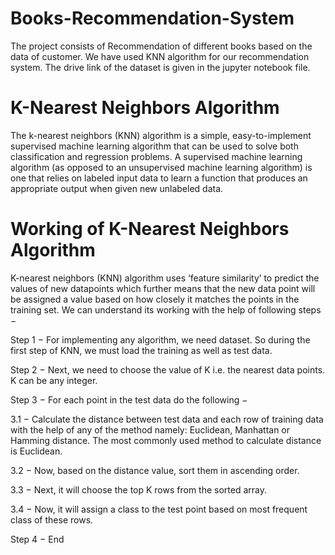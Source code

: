 # Books-Recommendation-System
The project consists of Recommendation of different books  based on the data of customer.
We have used KNN algorithm for our recommendation system.
The drive link of the dataset is given in the jupyter notebook file.

# K-Nearest Neighbors Algorithm

The k-nearest neighbors (KNN) algorithm is a simple,
easy-to-implement supervised machine learning algorithm that can be used to solve both classification and regression problems.
A supervised machine learning algorithm (as opposed to an unsupervised machine learning algorithm) is one that relies on 
labeled input data to learn a function that produces an appropriate output when given new unlabeled data.

# Working of K-Nearest Neighbors Algorithm

K-nearest neighbors (KNN) algorithm uses ‘feature similarity’ to predict the values of new datapoints which further means that the new data point will be assigned a value based on how closely it matches the points in the training set. We can understand its working with the help of following steps −

Step 1 − For implementing any algorithm, we need dataset. So during the first step of KNN, we must load the training as well as test data.

Step 2 − Next, we need to choose the value of K i.e. the nearest data points. K can be any integer.

Step 3 − For each point in the test data do the following −

3.1 − Calculate the distance between test data and each row of training data with the help of any of the method namely: Euclidean, Manhattan or Hamming distance. The most commonly used method to calculate distance is Euclidean.

3.2 − Now, based on the distance value, sort them in ascending order.

3.3 − Next, it will choose the top K rows from the sorted array.

3.4 − Now, it will assign a class to the test point based on most frequent class of these rows.

Step 4 − End
